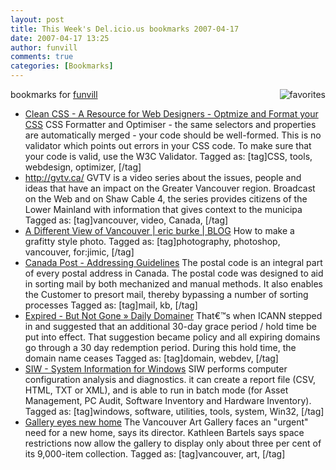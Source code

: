 ```yaml
---
layout: post
title: This Week's Del.icio.us bookmarks 2007-04-17
date: 2007-04-17 13:25
author: funvill
comments: true
categories: [Bookmarks]
---
```

bookmarks for <a href="http://del.icio.us/funvill"> funvill</a>
<a href="http://del.icio.us/funvill"> <img src="http://blog.abluestar.com/public/uploads/2007/03/favorites_icon.thumbnail.jpg" alt="favorites" align="right" /></a>
<ul>
	<li><a href="http://www.cleancss.com/" title="http://www.cleancss.com/">Clean CSS - A Resource for Web Designers - Optmize and Format your CSS</a>
CSS Formatter and Optimiser  - the same selectors and properties are automatically merged - your code should be well-formed. This is no validator which points out errors in your CSS code. To make sure that your code is valid, use the W3C Validator. Tagged as: [tag]CSS, tools, webdesign, optimizer, [/tag]</li>
	<li><a href="http://gvtv.ca/" title="http://gvtv.ca/">http://gvtv.ca/</a>
GVTV is a video series about the issues, people and ideas that have an impact on the Greater Vancouver region. Broadcast on the Web and on Shaw Cable 4, the series provides citizens of the Lower Mainland with information that gives context to the municipa Tagged as: [tag]vancouver, video, Canada, [/tag]</li>
	<li><a href="http://vancouver.ericburke.ca/blog/welcome/a-different-view-of-vancouver/" title="http://vancouver.ericburke.ca/blog/welcome/a-different-view-of-vancouver/">A Different View of Vancouver | eric burke | BLOG</a>
How to make a grafitty style photo. Tagged as: [tag]photography, photoshop, vancouver, for:jimic, [/tag]</li>
	<li><a href="http://www.canadapost.ca/common/tools/pg/manual/PGaddress-e.asp#1390607" title="http://www.canadapost.ca/common/tools/pg/manual/PGaddress-e.asp#1390607">Canada Post - Addressing Guidelines</a>
The postal code is an integral part of every postal address in Canada. The postal code was designed to aid in sorting mail by both mechanized and manual methods. It also enables the Customer to presort mail, thereby bypassing a number of sorting processes Tagged as: [tag]mail, kb, [/tag]</li>
	<li><a href="http://www.dailydomainer.com/2007124-expired-but-not-gone.html" title="http://www.dailydomainer.com/2007124-expired-but-not-gone.html">Expired - But Not Gone » Daily Domainer</a>
That€™s when ICANN stepped in and suggested that an additional 30-day grace period / hold time be put into effect. That suggestion became policy and all expiring domains go through a 30 day redemption period. During this hold time, the domain name ceases Tagged as: [tag]domain, webdev, [/tag]</li>
	<li><a href="http://www.gtopala.com/" title="http://www.gtopala.com/">SIW - System Information for Windows</a>
SIW performs computer configuration analysis and diagnostics. it can create a report file (CSV, HTML, TXT or XML), and is able to run in batch mode (for Asset Management, PC Audit, Software Inventory and Hardware Inventory). Tagged as: [tag]windows, software, utilities, tools, system, Win32, [/tag]</li>
	<li><a href="http://www.canada.com/theprovince/news/story.html?id=c4263bf2-9697-4249-bc6b-a91fd3897715&amp;k=96515" title="http://www.canada.com/theprovince/news/story.html?id=c4263bf2-9697-4249-bc6b-a91fd3897715&amp;k=96515">Gallery eyes new home</a>
The Vancouver Art Gallery faces an "urgent" need for a new home, says its director.  Kathleen Bartels says space restrictions now allow the gallery to display only about three per cent of its 9,000-item collection. Tagged as: [tag]vancouver, art, [/tag]</li>
</ul>
